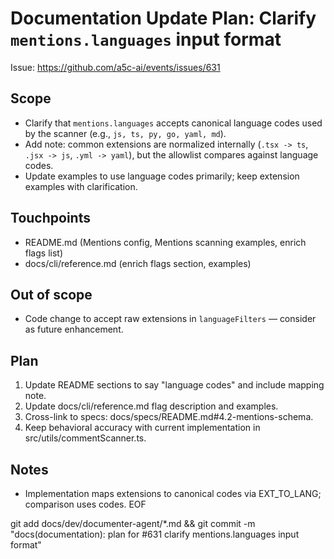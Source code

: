 # Documentation Update Plan: Clarify `mentions.languages` input format

Issue: https://github.com/a5c-ai/events/issues/631

## Scope

- Clarify that `mentions.languages` accepts canonical language codes used by the scanner (e.g., `js, ts, py, go, yaml, md`).
- Add note: common extensions are normalized internally (`.tsx -> ts`, `.jsx -> js`, `.yml -> yaml`), but the allowlist compares against language codes.
- Update examples to use language codes primarily; keep extension examples with clarification.

## Touchpoints

- README.md (Mentions config, Mentions scanning examples, enrich flags list)
- docs/cli/reference.md (enrich flags section, examples)

## Out of scope

- Code change to accept raw extensions in `languageFilters` — consider as future enhancement.

## Plan

1. Update README sections to say "language codes" and include mapping note.
2. Update docs/cli/reference.md flag description and examples.
3. Cross-link to specs: docs/specs/README.md#4.2-mentions-schema.
4. Keep behavioral accuracy with current implementation in src/utils/commentScanner.ts.

## Notes

- Implementation maps extensions to canonical codes via EXT_TO_LANG; comparison uses codes. EOF

git add docs/dev/documenter-agent/\*.md && git commit -m "docs(documentation): plan for #631 clarify mentions.languages input format"
